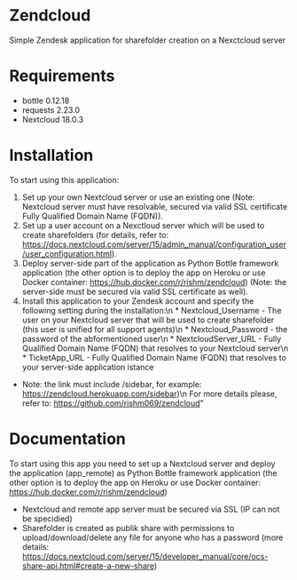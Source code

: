 # Zendcloud
Simple Zendesk application for sharefolder creation on a Nexctcloud server

# Requirements
* bottle 0.12.18
* requests 2.23.0
* Nextcloud 18.0.3

# Installation

To start using this application: 
1. Set up your own Nextcloud server or use an existing one (Note: Nextcloud server must have resolvable, secured via valid SSL certificate Fully Qualified Domain Name (FQDN)).
2. Set up a user account on a Nexctloud server which will be used to create sharefolders (for details, refer to: https://docs.nextcloud.com/server/15/admin_manual/configuration_user/user_configuration.html). 
3. Deploy server-side part of the application as Python Bottle framework application (the other option is to deploy the app on Heroku or use Docker container: https://hub.docker.com/r/rishm/zendcloud) (Note: the server-side must be secured via valid SSL certificate as well). 
4. Install this application to your Zendesk account and specify the following setting during the installation:\n * Nextcloud_Username - The user on your Nextcloud server that will be used to create sharefolder (this user is unified for all support agents)\n * Nextcloud_Password - the password of the abformentioned user\n * NextcloudServer_URL - Fully Qualified Domain Name (FQDN) that resolves to your Nextcloud server\n * TicketApp_URL - Fully Qualified Domain Name (FQDN) that resolves to your server-side application istance 
* Note: the link must include /sidebar, for example: https://zendcloud.herokuapp.com/sidebar)\n For more details please, refer to: https://github.com/rishm069/zendcloud"
  
# Documentation

To start using this app you need to set up a Nextcloud server and deploy the application (app_remote) as Python Bottle framework application (the other option is to deploy the app on Heroku or use Docker container: https://hub.docker.com/r/rishm/zendcloud)

* Nextcloud and remote app server must be secured via SSL (IP can not be specidied)
* Sharefolder is created as publik share with permissions to upload/download/delete any file for anyone who has a password (more details: https://docs.nextcloud.com/server/15/developer_manual/core/ocs-share-api.html#create-a-new-share)
